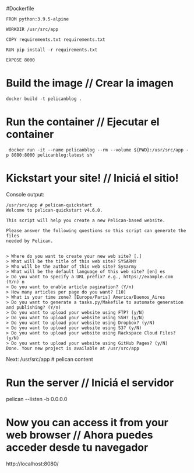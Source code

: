 #Dockerfile

```
FROM python:3.9.5-alpine

WORKDIR /usr/src/app

COPY requirements.txt requirements.txt

RUN pip install -r requirements.txt

EXPOSE 8000
```
# Build the image // Crear la imagen

    docker build -t pelicanblog .

# Run the container // Ejecutar el container

     docker run -it --name pelicanblog --rm --volume ${PWD}:/usr/src/app -p 8080:8000 pelicanblog:latest sh

# Kickstart your site! // Iniciá el sitio!

Console output:

    /usr/src/app # pelican-quickstart
    Welcome to pelican-quickstart v4.6.0.

    This script will help you create a new Pelican-based website.

    Please answer the following questions so this script can generate the files
    needed by Pelican.


    > Where do you want to create your new web site? [.]
    > What will be the title of this web site? SYSARMY
    > Who will be the author of this web site? Sysarmy
    > What will be the default language of this web site? [en] es
    > Do you want to specify a URL prefix? e.g., https://example.com   (Y/n) n
    > Do you want to enable article pagination? (Y/n)
    > How many articles per page do you want? [10]
    > What is your time zone? [Europe/Paris] America/Buenos_Aires
    > Do you want to generate a tasks.py/Makefile to automate generation and publishing? (Y/n)
    > Do you want to upload your website using FTP? (y/N)
    > Do you want to upload your website using SSH? (y/N)
    > Do you want to upload your website using Dropbox? (y/N)
    > Do you want to upload your website using S3? (y/N)
    > Do you want to upload your website using Rackspace Cloud Files? (y/N)
    > Do you want to upload your website using GitHub Pages? (y/N)
    Done. Your new project is available at /usr/src/app

Next:
    /usr/src/app # pelican content

# Run the server // Iniciá el servidor

pelican --listen -b 0.0.0.0

# Now you can access it from your web browser // Ahora puedes acceder desde tu navegador

http://localhost:8080/